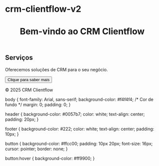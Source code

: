 # crm-clientflow-v2
<!DOCTYPE html>
<html lang="pt-br">
<head>
  <meta charset="UTF-8">
  <meta name="viewport" content="width=device-width, initial-scale=1.0">
  <title>CRM Clientflow</title>
  <link rel="stylesheet" href="style.css"> <!-- Referência ao arquivo de estilo -->
</head>
<body>
  <header>
    <h1>Bem-vindo ao CRM Clientflow</h1>
  </header>

  <main>
    <section>
      <h2>Serviços</h2>
      <p>Oferecemos soluções de CRM para o seu negócio.</p>
      <button onclick="mostrarMensagem()">Clique para saber mais</button>
      <p id="mensagem"></p>
    </section>
  </main>

  <footer>
    <p>&copy; 2025 CRM Clientflow</p>
  </footer>

  <!-- Código JavaScript -->
  <script>
    function mostrarMensagem() {
      document.getElementById("mensagem").innerHTML = "Transforme seu atendimento com o CRM Clientflow!";
    }
  </script>
</body>
</html>
body {
  font-family: Arial, sans-serif;
  background-color: #f4f4f4; /* Cor de fundo */
  margin: 0;
  padding: 0;
}

header {
  background-color: #0057b7;
  color: white;
  text-align: center;
  padding: 20px;
}

footer {
  background-color: #222;
  color: white;
  text-align: center;
  padding: 10px;
}

button {
  background-color: #ffcc00;
  padding: 10px 20px;
  font-size: 16px;
  cursor: pointer;
  border: none;
}

button:hover {
  background-color: #ff9900;
}
